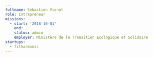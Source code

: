 ```yaml
---
fullname: Sébastien Vienot
role: Intrapreneur
missions:
  - start: '2018-10-01'
    end:
    status: admin
    employer: Ministère de la Transition Ecologique et Solidaire
startups:
  - filharmonic
---
```

